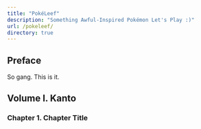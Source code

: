 ```yaml
---
title: "PokéLeef"
description: "Something Awful-Inspired Pokémon Let's Play :)"
url: /pokeleef/
directory: true
---
```


## Preface

So gang. This is it.

## Volume I. Kanto

### Chapter 1. Chapter Title
